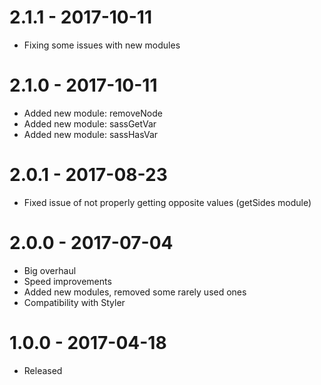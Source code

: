 # 2.1.1 - 2017-10-11
* Fixing some issues with new modules

# 2.1.0 - 2017-10-11
* Added new module: removeNode
* Added new module: sassGetVar
* Added new module: sassHasVar

# 2.0.1 - 2017-08-23
* Fixed issue of not properly getting opposite values (getSides module)

# 2.0.0 - 2017-07-04
* Big overhaul
* Speed improvements
* Added new modules, removed some rarely used ones
* Compatibility with Styler

# 1.0.0 - 2017-04-18
* Released